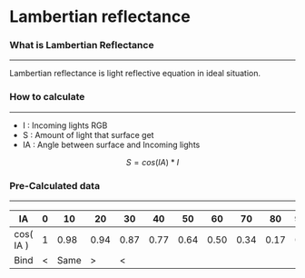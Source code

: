 # Lambertian reflectance
### What is Lambertian Reflectance
---
 Lambertian reflectance is light reflective equation in ideal situation.
### How to calculate
---
- I : Incoming lights RGB
- S : Amount of light that surface get
- IA : Angle between surface and Incoming lights

$$S = cos( IA ) * I$$
### Pre-Calculated data
---

| IA        | 0   | 10   | 20   | 30   | 40   | 50   | 60   | 70   | 80   | 90  |
| --------- | --- | ---- | ---- | ---- | ---- | ---- | ---- | ---- | ---- | --- |
| cos( IA ) | 1   | 0.98 | 0.94 | 0.87 | 0.77 | 0.64 | 0.50 | 0.34 | 0.17 | 0   |
| Bind      | <   | Same | >    | <    |      |      |      |      |      |     |


